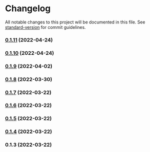 # Changelog

All notable changes to this project will be documented in this file. See [standard-version](https://github.com/conventional-changelog/standard-version) for commit guidelines.

### [0.1.11](https://github.com/srclaunch/web-environment/compare/v0.1.10...v0.1.11) (2022-04-24)

### [0.1.10](https://github.com/srclaunch/web-environment/compare/v0.1.9...v0.1.10) (2022-04-24)

### [0.1.9](https://github.com/srclaunch/web-environment/compare/v0.1.8...v0.1.9) (2022-04-02)

### [0.1.8](https://github.com/srclaunch/web-environment/compare/v0.1.7...v0.1.8) (2022-03-30)

### [0.1.7](https://github.com/srclaunch/web-environment/compare/v0.1.6...v0.1.7) (2022-03-22)

### [0.1.6](https://github.com/srclaunch/web-environment/compare/v0.1.5...v0.1.6) (2022-03-22)

### [0.1.5](https://github.com/srclaunch/web-environment/compare/v0.1.4...v0.1.5) (2022-03-22)

### [0.1.4](https://github.com/srclaunch/web-environment/compare/v0.1.3...v0.1.4) (2022-03-22)

### 0.1.3 (2022-03-22)
